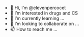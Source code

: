- 👋 Hi, I’m @elevenpercocet
- 👀 I’m interested in drugs and CS
- 🌱 I’m currently learning ...
- 💞️ I’m looking to collaborate on ...
- 📫 How to reach me ...

<!---
elevenpercocet/elevenpercocet is a ✨ special ✨ repository because its `README.md` (this file) appears on your GitHub profile.
You can click the Preview link to take a look at your changes.
--->
